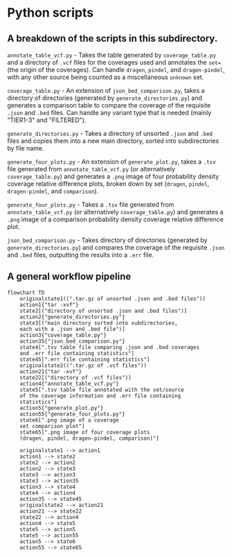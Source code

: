 # Python scripts

## A breakdown of the scripts in this subdirectory.

`annotate_table_vcf.py` - Takes the table generated by `coverage_table.py` and a directory of `.vcf` files for the coverages used and annotates the `set=` (the origin of the coverages). Can handle `dragen`, `pindel`, and `dragen-pindel`, with any other source being counted as a miscellaneous `unknown` set.

`coverage_table.py` - An extension of `json_bed_comparison.py`, takes a directory of directories (generated by `generate_directories.py`) and generates a comparison table to compare the coverage of the requisite `.json` and `.bed` files. Can handle any variant type that is needed (mainly "TIER1-3" and "FILTERED").

`generate_directories.py` - Takes a directory of unsorted `.json` and `.bed` files and copies them into a new main directory, sorted into subdirectories by file name.

`generate_four_plots.py` - An extension of `generate_plot.py`, takes a `.tsv` file generated from `annotate_table_vcf.py` (or alternatively `coverage_table.py`) and generates a `.png` image of four probability density coverage relative difference plots, broken down by set (`dragen`, `pindel`, `dragen-pindel`, and `comparison`).

`generate_four_plots.py` - Takes a `.tsv` file generated from `annotate_table_vcf.py` (or alternatively `coverage_table.py`) and generates a `.png` image of a comparison probability density coverage relative difference plot.

`json_bed_comparison.py` - Takes directory of directories (generated by `generate_directories.py`) and compares the coverage of the requisite `.json` and `.bed` files, outputting the results into a `.err` file.

## A general workflow pipeline

```mermaid
flowchart TD
    originalstate1((".tar.gz of unsorted .json and .bed files"))
    action1{"tar -xvf"}
    state2[("directory of unsorted .json and .bed files")]
    action2{"generate_directories.py"}
    state3[("main directory sorted into subdirectories,
    each with a .json and .bed file")]
    action3{"coverage_table.py"}
    action35{"json_bed_comparison.py"}
    state4[".tsv table file comparing .json and .bed coverages
    and .err file containing statistics"]
    state45[".err file containing statistics"]
    originalstate2((".tar.gz of .vcf files"))
    action21{"tar -xvf"}
    state22[("directory of .vcf files")]
    action4{"annotate_table_vcf.py"}
    state5[".tsv table file annotated with the set/source
    of the coverage information and .err file containing
    statistics"]
    action5{"generate_plot.py"}
    action55{"generate_four_plots.py"}
    state6[".png image of a coverage
    set comparison plot"]
    state65[".png image of four coverage plots
    (dragen, pindel, dragen-pindel, comparison)"]

    originalstate1 --> action1
    action1 --> state2
    state2 --> action2
    action2 --> state3
    state3 --> action3
    state3 --> action35
    action3 --> state4
    state4 --> action4
    action35 --> state45
    originalstate2 --> action21
    action21 --> state22
    state22 --> action4
    action4 --> state5
    state5 --> action5
    state5 --> action55
    action5 --> state6
    action55 --> state65
```